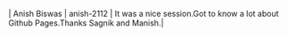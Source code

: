 | Anish Biswas | anish-2112 | It was a nice session.Got to know a lot about Github Pages.Thanks Sagnik and Manish.|
